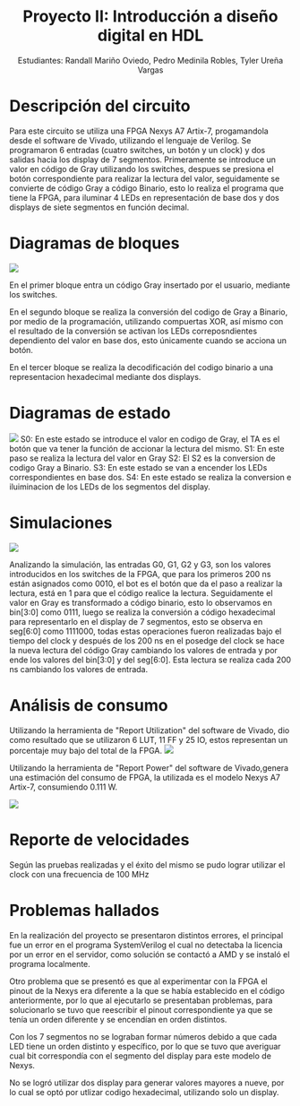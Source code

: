 


**<center> <h1> Proyecto II: Introducción a diseño digital en HDL** </h1> </center>


<p style="text-align: center;">
Estudiantes: Randall Mariño Oviedo, Pedro Medinila Robles, Tyler Ureña Vargas

</p>
    


# Descripción del circuito 



Para este circuito se utiliza una FPGA Nexys A7 Artix-7, progamandola desde el software de Vivado, utilizando el lenguaje de Verilog. Se programaron 6 entradas (cuatro switches, un botón y un clock) y dos salidas hacia los display de 7 segmentos. Primeramente se introduce un valor en código de Gray utilizando los switches, despues se presiona el botón correspondiente para realizar la lectura del valor, seguidamente se convierte de código Gray a código Binario, esto lo realiza el programa que tiene la FPGA, para iluminar 4 LEDs en representación de base dos y dos displays de siete segmentos en función decimal.

# Diagramas de bloques

![](https://i.imgur.com/zHqvUgs.png)

En el primer bloque entra un código Gray insertado por el usuario, mediante los switches.


En el segundo bloque se realiza la conversión del codigo de Gray a Binario, por medio de la programación, utilizando compuertas XOR, así mismo con el resultado de la conversión se activan los LEDs correposndientes dependiento del valor en base dos, esto únicamente cuando se acciona un botón.

En el tercer bloque se realiza la decodificación del codigo binario a una representacion hexadecimal mediante dos displays.
# Diagramas de estado

![](https://i.imgur.com/I3Tg7IF.png)
S0: En este estado se introduce el valor en codigo de Gray, el TA es el botón que va tener la función de accionar la lectura del mismo.
S1: En este paso se realiza la lectura del valor en Gray
S2: El S2 es la conversion de codigo Gray a Binario.
S3: En este estado se van a encender los LEDs correspondientes en base dos.
S4: En este estado se realiza la conversion e iluiminacion de los LEDs de los segmentos del display.
# Simulaciones
![](https://i.imgur.com/Roct3n4.png)

Analizando la simulación, las entradas G0, G1, G2 y G3, son los valores introducidos en los switches de la FPGA, que para los primeros 200 ns están asignados como 0010, el bot es el botón que da el paso a realizar la lectura, está en 1 para que el código realice la lectura. Seguidamente el valor en Gray es transformado a código binario, esto lo observamos en bin[3:0] como 0111, luego se realiza la conversión a código hexadecimal para representarlo en el display de 7 segmentos, esto se observa en seg[6:0] como 1111000, todas estas operaciones fueron realizadas bajo el tiempo del clock y después de los 200 ns en el posedge del clock se hace la nueva lectura del código Gray cambiando los valores de entrada y por ende los valores del bin[3:0] y del seg[6:0]. Esta lectura se realiza cada 200 ns cambiando los valores de entrada.
# Análisis de consumo
Utilizando la herramienta de "Report Utilization" del software de Vivado, dio como resultado que se utilizaron 6 LUT, 11 FF y 25 IO, estos representan un porcentaje muy bajo del total de la FPGA.
![](https://i.imgur.com/ZBWvZOV.png)


Utilizando la herramienta de "Report Power" del software de Vivado,genera una estimación del consumo de FPGA, la utilizada es el modelo Nexys A7 Artix-7, consumiendo 0.111 W.

![](https://i.imgur.com/V1UnUSS.png)

# Reporte de velocidades

Según las pruebas realizadas y el éxito del mismo se pudo lograr utilizar el clock con una frecuencia de 100 MHz

# Problemas hallados

En la realización del proyecto se presentaron distintos errores, el principal fue un error en el programa SystemVerilog el cual no detectaba la licencia por un error en el servidor, como solución se contactó a AMD y se instaló el programa localmente.

Otro problema que se presentó es que al experimentar con la FPGA el pinout de la Nexys era diferente a la que se había establecido en el código anteriormente, por lo que al ejecutarlo se presentaban problemas, para solucionarlo se tuvo que reescribir el pinout correspondiente ya que se tenía un orden diferente y se encendían en orden distintos.

Con los 7 segmentos no se lograban formar números debido a que cada LED tiene un orden distinto y específico, por lo que se tuvo que averiguar cual bit correspondía con el segmento del display para este modelo de Nexys.

No se logró utilizar dos display para generar valores mayores a nueve, por lo cual se optó por utlizar codigo hexadecimal, utilizando solo un display.
